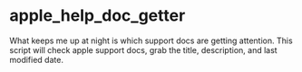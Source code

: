 # apple_help_doc_getter
What keeps me up at night is which support docs are getting attention. This script will check apple support docs, grab the title, description, and last modified date. 


